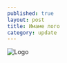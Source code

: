 ```yaml
---
published: true
layout: post
title: Имаме лого
category: update
---
```


![Logo](/http://www.gravatar.com/avatar/3dc2514cfaa8dbe3e0bf860dc610899d?s=255)